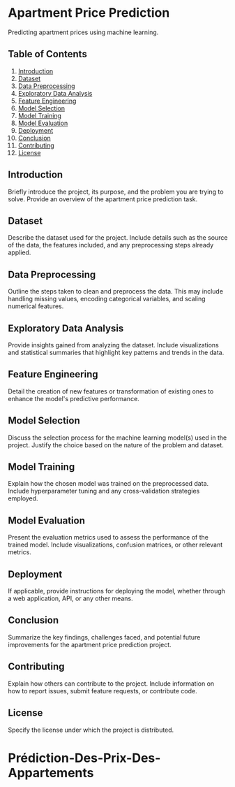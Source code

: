 # Apartment Price Prediction

Predicting apartment prices using machine learning.

## Table of Contents

1. [Introduction](#introduction)
2. [Dataset](#dataset)
3. [Data Preprocessing](#data-preprocessing)
4. [Exploratory Data Analysis](#exploratory-data-analysis)
5. [Feature Engineering](#feature-engineering)
6. [Model Selection](#model-selection)
7. [Model Training](#model-training)
8. [Model Evaluation](#model-evaluation)
9. [Deployment](#deployment)
10. [Conclusion](#conclusion)
11. [Contributing](#contributing)
12. [License](#license)

## Introduction

Briefly introduce the project, its purpose, and the problem you are trying to solve. Provide an overview of the apartment price prediction task.

## Dataset

Describe the dataset used for the project. Include details such as the source of the data, the features included, and any preprocessing steps already applied.

## Data Preprocessing

Outline the steps taken to clean and preprocess the data. This may include handling missing values, encoding categorical variables, and scaling numerical features.

## Exploratory Data Analysis

Provide insights gained from analyzing the dataset. Include visualizations and statistical summaries that highlight key patterns and trends in the data.

## Feature Engineering

Detail the creation of new features or transformation of existing ones to enhance the model's predictive performance.

## Model Selection

Discuss the selection process for the machine learning model(s) used in the project. Justify the choice based on the nature of the problem and dataset.

## Model Training

Explain how the chosen model was trained on the preprocessed data. Include hyperparameter tuning and any cross-validation strategies employed.

## Model Evaluation

Present the evaluation metrics used to assess the performance of the trained model. Include visualizations, confusion matrices, or other relevant metrics.

## Deployment

If applicable, provide instructions for deploying the model, whether through a web application, API, or any other means.

## Conclusion

Summarize the key findings, challenges faced, and potential future improvements for the apartment price prediction project.

## Contributing

Explain how others can contribute to the project. Include information on how to report issues, submit feature requests, or contribute code.

## License

Specify the license under which the project is distributed.

# Prédiction-Des-Prix-Des-Appartements
 
